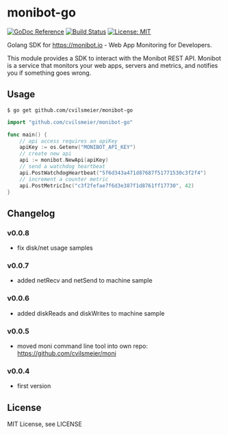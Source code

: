 # monibot-go

[![GoDoc Reference](https://godoc.org/github.com/cvilsmeier/monibot-go?status.svg)](http://godoc.org/github.com/cvilsmeier/monibot-go)
[![Build Status](https://github.com/cvilsmeier/monibot-go/actions/workflows/go-linux.yml/badge.svg)](https://github.com/cvilsmeier/monibot-go/actions/workflows/go-linux.yml)
[![License: MIT](https://img.shields.io/badge/License-MIT-yellow.svg)](https://opensource.org/licenses/MIT)

Golang SDK for https://monibot.io - Web App Monitoring for Developers.

This module provides a SDK to interact with the Monibot REST API.
Monibot is a service that monitors your web apps, servers and
metrics, and notifies you if something goes wrong.


## Usage

    $ go get github.com/cvilsmeier/monibot-go

```go
import "github.com/cvilsmeier/monibot-go"

func main() {
	// api access requires an apiKey
	apiKey := os.Getenv("MONIBOT_API_KEY")
	// create new api
	api := monibot.NewApi(apiKey)
	// send a watchdog heartbeat
	api.PostWatchdogHeartbeat("5f6d343a471d87687f51771530c3f2f4")
	// increment a counter metric
	api.PostMetricInc("c3f2fefae7f6d3e387f1d8761ff17730", 42)
}
```


## Changelog

### v0.0.8

- fix disk/net usage samples

### v0.0.7

- added netRecv and netSend to machine sample

### v0.0.6

- added diskReads and diskWrites to machine sample

### v0.0.5

- moved moni command line tool into own repo: https://github.com/cvilsmeier/moni

### v0.0.4

- first version


## License

MIT License, see LICENSE
